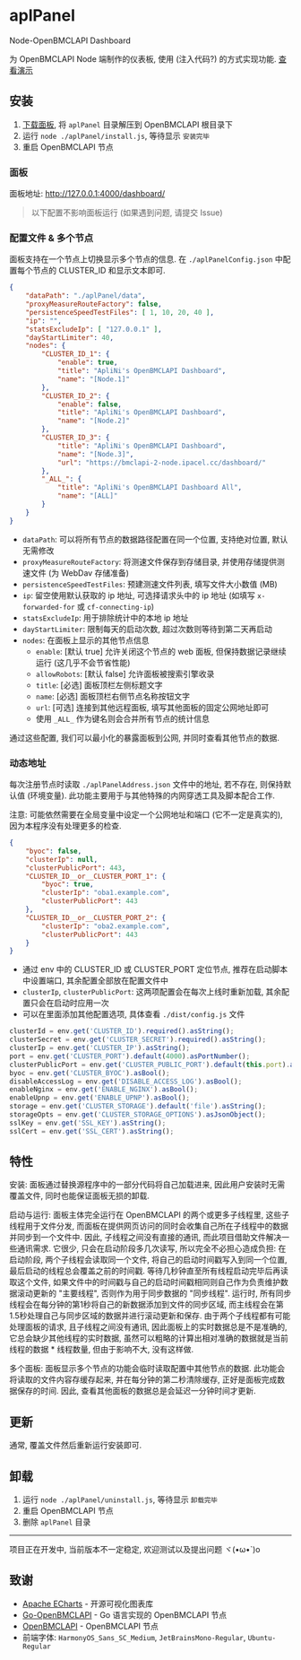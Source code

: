 # aplPanel
Node-OpenBMCLAPI Dashboard

为 OpenBMCLAPI Node 端制作的仪表板, 使用 (注入代码?) 的方式实现功能. [查看演示](https://bmclapi-2-node.ipacel.cc/dashboard/)

## 安装
1. [下载面板](https://github.com/ApliNi/aplPanel/releases), 将 `aplPanel` 目录解压到 OpenBMCLAPI 根目录下
2. 运行 `node ./aplPanel/install.js`, 等待显示 `安装完毕`
3. 重启 OpenBMCLAPI 节点

### 面板
面板地址: http://127.0.0.1:4000/dashboard/

> 以下配置不影响面板运行 (如果遇到问题, 请提交 Issue)

### 配置文件 & 多个节点
面板支持在一个节点上切换显示多个节点的信息.
在 `./aplPanelConfig.json` 中配置每个节点的 CLUSTER_ID 和显示文本即可.

```json
{
	"dataPath": "./aplPanel/data",
	"proxyMeasureRouteFactory": false,
	"persistenceSpeedTestFiles": [ 1, 10, 20, 40 ],
	"ip": "",
	"statsExcludeIp": [ "127.0.0.1" ],
	"dayStartLimiter": 40,
	"nodes": {
		"CLUSTER_ID_1": {
			"enable": true,
			"title": "ApliNi's OpenBMCLAPI Dashboard",
			"name": "[Node.1]"
		},
		"CLUSTER_ID_2": {
			"enable": false,
			"title": "ApliNi's OpenBMCLAPI Dashboard",
			"name": "[Node.2]"
		},
		"CLUSTER_ID_3": {
			"title": "ApliNi's OpenBMCLAPI Dashboard",
			"name": "[Node.3]",
			"url": "https://bmclapi-2-node.ipacel.cc/dashboard/"
		},
		"_ALL_": {
			"title": "ApliNi's OpenBMCLAPI Dashboard All",
			"name": "[ALL]"
		}
	}
}
```

- `dataPath`: 可以将所有节点的数据路径配置在同一个位置, 支持绝对位置, 默认无需修改
- `proxyMeasureRouteFactory`: 将测速文件保存到存储目录, 并使用存储提供测速文件 (为 WebDav 存储准备)
- `persistenceSpeedTestFiles`: 预建测速文件列表, 填写文件大小数值 (MB)
- `ip`: 留空使用默认获取的 ip 地址, 可选择请求头中的 ip 地址 (如填写 `x-forwarded-for` 或 `cf-connecting-ip`)
- `statsExcludeIp`: 用于排除统计中的本地 ip 地址
- `dayStartLimiter`: 限制每天的启动次数, 超过次数则等待到第二天再启动
- `nodes`: 在面板上显示的其他节点信息
	- `enable`: [默认 true] 允许关闭这个节点的 web 面板, 但保持数据记录继续运行 (这几乎不会节省性能)
	- `allowRobots`: [默认 false] 允许面板被搜索引擎收录
	- `title`: [必选] 面板顶栏左侧标题文字
	- `name`: [必选] 面板顶栏右侧节点名称按钮文字
	- `url`: [可选] 连接到其他远程面板, 填写其他面板的固定公网地址即可
	- 使用 `_ALL_` 作为键名则会合并所有节点的统计信息

通过这些配置, 我们可以最小化的暴露面板到公网, 并同时查看其他节点的数据.

### 动态地址
每次注册节点时读取 `./aplPanelAddress.json` 文件中的地址, 若不存在, 则保持默认值 (环境变量).
此功能主要用于与其他特殊的内网穿透工具及脚本配合工作.

注意: 可能依然需要在全局变量中设定一个公网地址和端口 (它不一定是真实的), 因为本程序没有处理更多的检查.

```json
{
	"byoc": false,
	"clusterIp": null,
	"clusterPublicPort": 443,
	"CLUSTER_ID__or__CLUSTER_PORT_1": {
		"byoc": true,
		"clusterIp": "oba1.example.com",
		"clusterPublicPort": 443
	},
	"CLUSTER_ID__or__CLUSTER_PORT_2": {
		"clusterIp": "oba2.example.com",
		"clusterPublicPort": 443
	}
}
```

- 通过 env 中的 CLUSTER_ID 或 CLUSTER_PORT 定位节点, 推荐在启动脚本中设置端口, 其余配置全部放在配置文件中
- `clusterIp`, `clusterPublicPort`: 这两项配置会在每次上线时重新加载, 其余配置只会在启动时应用一次
- 可以在里面添加其他配置选项, 具体查看 `./dist/config.js` 文件
```js
clusterId = env.get('CLUSTER_ID').required().asString();
clusterSecret = env.get('CLUSTER_SECRET').required().asString();
clusterIp = env.get('CLUSTER_IP').asString();
port = env.get('CLUSTER_PORT').default(4000).asPortNumber();
clusterPublicPort = env.get('CLUSTER_PUBLIC_PORT').default(this.port).asPortNumber();
byoc = env.get('CLUSTER_BYOC').asBool();
disableAccessLog = env.get('DISABLE_ACCESS_LOG').asBool();
enableNginx = env.get('ENABLE_NGINX').asBool();
enableUpnp = env.get('ENABLE_UPNP').asBool();
storage = env.get('CLUSTER_STORAGE').default('file').asString();
storageOpts = env.get('CLUSTER_STORAGE_OPTIONS').asJsonObject();
sslKey = env.get('SSL_KEY').asString();
sslCert = env.get('SSL_CERT').asString();
```

## 特性
安装:
面板通过替换源程序中的一部分代码将自己加载进来, 因此用户安装时无需覆盖文件, 同时也能保证面板无损的卸载.

启动与运行:
面板主体完全运行在 OpenBMCLAPI 的两个或更多子线程里, 这些子线程用于文件分发, 而面板在提供网页访问的同时会收集自己所在子线程中的数据并同步到一个文件中.
因此, 子线程之间没有直接的通讯, 而此项目借助文件解决一些通讯需求. 它很少, 只会在启动阶段多几次读写, 所以完全不必担心造成负担:
在启动阶段, 两个子线程会读取同一个文件, 将自己的启动时间戳写入到同一个位置, 最后启动的线程总会覆盖之前的时间戳.
等待几秒钟直至所有线程启动完毕后再读取这个文件, 如果文件中的时间戳与自己的启动时间戳相同则自己作为负责维护数据滚动更新的 "主要线程", 否则作为用于同步数据的 "同步线程".
运行时, 所有同步线程会在每分钟的第1秒将自己的新数据添加到文件的同步区域, 而主线程会在第1.5秒处理自己与同步区域的数据并进行滚动更新和保存.
由于两个子线程都有可能处理面板的请求, 且子线程之间没有通讯, 因此面板上的实时数据总是不是准确的, 它总会缺少其他线程的实时数据, 虽然可以粗略的计算出相对准确的数据就是当前线程的数据 * 线程数量, 但由于影响不大, 没有这样做.

多个面板:
面板显示多个节点的功能会临时读取配置中其他节点的数据. 此功能会将读取的文件内容存缓存起来, 并在每分钟的第二秒清除缓存, 正好是面板完成数据保存的时间.
因此, 查看其他面板的数据总是会延迟一分钟时间才更新.

## 更新
通常, 覆盖文件然后重新运行安装即可.

## 卸载
1. 运行 `node ./aplPanel/uninstall.js`, 等待显示 `卸载完毕`
2. 重启 OpenBMCLAPI 节点
3. 删除 `aplPanel` 目录

---

项目正在开发中, 当前版本不一定稳定, 欢迎测试以及提出问题 ヾ(•ω•`)o

## 致谢
- [Apache ECharts](https://echarts.apache.org/) - 开源可视化图表库
- [Go-OpenBMCLAPI](https://github.com/LiterMC/go-openbmclapi) - Go 语言实现的 OpenBMCLAPI 节点
- [OpenBMCLAPI](https://github.com/bangbang93/openbmclapi) - OpenBMCLAPI 节点
- 前端字体: `HarmonyOS_Sans_SC_Medium`, `JetBrainsMono-Regular`, `Ubuntu-Regular`
